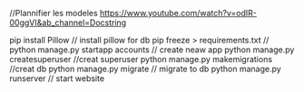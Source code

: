 //Plannifier les modeles
https://www.youtube.com/watch?v=odIR-00ggVI&ab_channel=Docstring

pip install Pillow // install pillow for db
pip freeze > requirements.txt // 
python manage.py startapp accounts // create neaw app
python manage.py createsuperuser //creat superuser
python manage.py makemigrations //creat db
python manage.py migrate // migrate to db
python manage.py runserver // start website
